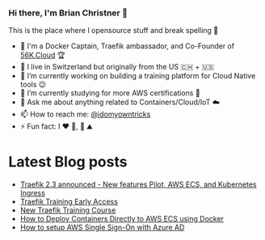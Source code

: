 ### Hi there, I'm Brian Christner 👋
This is the place where I opensource stuff and break spelling :rofl:

- 🐳 I'm a Docker Captain, Traefik ambassador, and Co-Founder of [56K.Cloud](https://56k.cloud) :trophy:
- 📍 I live in Switzerland but originally from the US :switzerland: + :us:
- 🔭 I’m currently working on building a training platform for Cloud Native tools :wink:
- 🌱 I’m currently studying for more AWS certifications :book:
- 💬 Ask me about anything related to Containers/Cloud/IoT :cloud:
- 📫 How to reach me: [@idomyowntricks](https://twitter.com/idomyowntricks)
- ⚡ Fun fact: I :heart: :bicyclist:, :ski: :mountain:

# Latest Blog posts
<!-- BLOG-POST-LIST:START -->
- [Traefik 2.3 announced - New features Pilot, AWS ECS, and Kubernetes Ingress](https://dev.to/vegasbrianc/traefik-2-3-announced-new-features-pilot-aws-ecs-and-kubernetes-ingress-3h04)
- [Traefik Training Early Access](https://dev.to/vegasbrianc/traefik-training-early-access-4ae4)
- [New Traefik Training Course](https://dev.to/vegasbrianc/new-traefik-training-course-4a36)
- [How to Deploy Containers Directly to AWS ECS using Docker](https://dev.to/vegasbrianc/how-to-deploy-containers-directly-to-aws-ecs-using-docker-57lp)
- [How to setup AWS Single Sign-On with Azure AD](https://dev.to/vegasbrianc/how-to-setup-aws-single-sign-on-with-azure-ad-1eo4)
<!-- BLOG-POST-LIST:END -->
